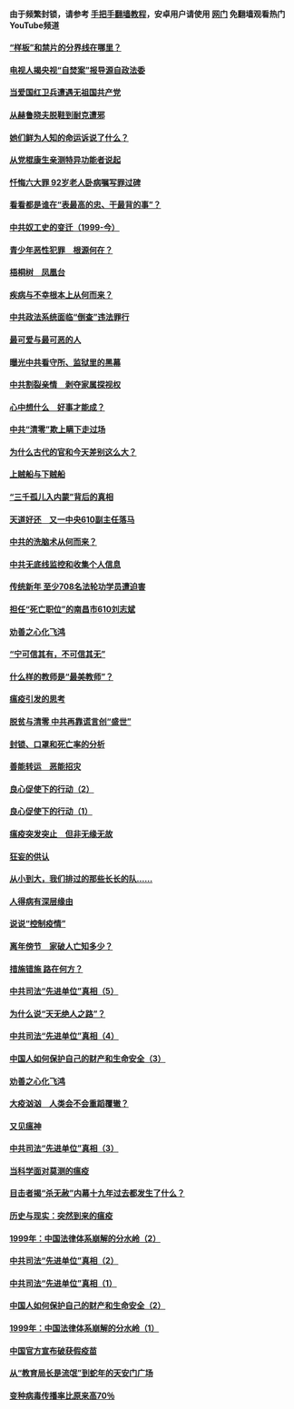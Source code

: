 #### 由于频繁封锁，请参考 [手把手翻墙教程](https://github.com/gfw-breaker/guides/wiki/)，安卓用户请使用 [网门](https://github.com/gfw-breaker/nogfw/blob/master/dl.md?t=04071301) 免翻墙观看热门YouTube频道 

#### [“样板”和禁片的分界线在哪里？](../pages/19/422704.md?t=04071301) 

#### [电视人揭央视“自焚案”报导源自政法委](../pages/19/422770.md?t=04071301) 

#### [当爱国红卫兵遭遇无祖国共产党](../pages/19/422848.md?t=04071301) 

#### [从赫鲁晓夫脱鞋到耐克遭邪](../pages/19/422826.md?t=04071301) 

#### [她们鲜为人知的命运诉说了什么？](../pages/19/422754.md?t=04071301) 

#### [从党棍康生亲测特异功能者说起](../pages/19/422657.md?t=04071301) 

#### [忏悔六大罪 92岁老人卧病嘱写罪过碑](../pages/19/422750.md?t=04071301) 

#### [看看都是谁在“表最高的忠、干最背的事”？](../pages/19/422703.md?t=04071301) 

#### [中共奴工史的变迁（1999-今）](../pages/19/422656.md?t=04071301) 

#### [青少年恶性犯罪　根源何在？](../pages/19/422449.md?t=04071301) 

#### [梧桐树　凤凰台](../pages/19/422442.md?t=04071301) 

#### [疾病与不幸根本上从何而来？](../pages/19/422438.md?t=04071301) 

#### [中共政法系统面临“倒查”违法罪行](../pages/19/422497.md?t=04071301) 

#### [最可爱与最可恶的人](../pages/19/422448.md?t=04071301) 

#### [曝光中共看守所、监狱里的黑幕](../pages/19/422390.md?t=04071301) 

#### [中共割裂亲情　剥夺家属探视权](../pages/19/422364.md?t=04071301) 

#### [心中想什么　好事才能成？](../pages/19/422318.md?t=04071301) 

#### [中共“清零”欺上瞒下走过场](../pages/19/422306.md?t=04071301) 

#### [为什么古代的官和今天差别这么大？](../pages/19/422228.md?t=04071301) 

#### [上贼船与下贼船](../pages/19/422276.md?t=04071301) 

#### [“三千孤儿入内蒙”背后的真相](../pages/19/422229.md?t=04071301) 

#### [天道好还　又一中央610副主任落马](../pages/19/422155.md?t=04071301) 

#### [中共的洗脑术从何而来？](../pages/19/422154.md?t=04071301) 

#### [中共无底线监控和收集个人信息](../pages/19/422039.md?t=04071301) 

#### [传统新年 至少708名法轮功学员遭迫害](../pages/19/421946.md?t=04071301) 

#### [担任“死亡职位”的南昌市610刘志斌](../pages/19/421957.md?t=04071301) 

#### [劝善之心化飞鸿](../pages/19/421164.md?t=04071301) 

#### [“宁可信其有，不可信其无”](../pages/19/421691.md?t=04071301) 

#### [什么样的教师是“最美教师”？](../pages/19/421755.md?t=04071301) 

#### [瘟疫引发的思考](../pages/19/421594.md?t=04071301) 

#### [脱贫与清零 中共再靠谎言创“盛世”](../pages/19/421590.md?t=04071301) 

#### [封锁、口罩和死亡率的分析](../pages/19/421495.md?t=04071301) 

#### [善能转运　恶能招灾](../pages/19/421334.md?t=04071301) 

#### [良心促使下的行动（2）](../pages/19/421361.md?t=04071301) 

#### [良心促使下的行动（1）](../pages/19/421302.md?t=04071301) 

#### [瘟疫突发突止　但非无缘无故](../pages/19/421281.md?t=04071301) 

#### [狂妄的供认](../pages/19/421199.md?t=04071301) 

#### [从小到大，我们排过的那些长长的队……](../pages/19/421243.md?t=04071301) 

#### [人得病有深层缘由](../pages/19/420864.md?t=04071301) 

#### [说说“控制疫情”](../pages/19/420831.md?t=04071301) 

#### [离年傍节　家破人亡知多少？](../pages/19/420563.md?t=04071301) 

#### [措施错施  路在何方？](../pages/19/420076.md?t=04071301) 

#### [中共司法“先进单位”真相（5）](../pages/19/419453.md?t=04071301) 

#### [为什么说“天无绝人之路”？](../pages/19/419618.md?t=04071301) 

#### [中共司法“先进单位”真相（4）](../pages/19/419452.md?t=04071301) 

#### [中国人如何保护自己的财产和生命安全（3）](../pages/19/419405.md?t=04071301) 

#### [劝善之心化飞鸿](../pages/19/418758.md?t=04071301) 

#### [大疫汹汹　人类会不会重蹈覆辙？](../pages/19/419691.md?t=04071301) 

#### [又见瘟神](../pages/19/419225.md?t=04071301) 

#### [中共司法“先进单位”真相（3）](../pages/19/419451.md?t=04071301) 

#### [当科学面对莫测的瘟疫](../pages/19/419625.md?t=04071301) 

#### [目击者揭“杀无赦”内幕十九年过去都发生了什么？](../pages/19/419617.md?t=04071301) 

#### [历史与现实：突然到来的瘟疫](../pages/19/419619.md?t=04071301) 

#### [1999年：中国法律体系崩解的分水岭（2）](../pages/19/419455.md?t=04071301) 

#### [中共司法“先进单位”真相（2）](../pages/19/419450.md?t=04071301) 

#### [中共司法“先进单位”真相（1）](../pages/19/419449.md?t=04071301) 

#### [中国人如何保护自己的财产和生命安全（2）](../pages/19/419404.md?t=04071301) 

#### [1999年：中国法律体系崩解的分水岭（1）](../pages/19/419454.md?t=04071301) 

#### [中国官方宣布破获假疫苗](../pages/19/419504.md?t=04071301) 

#### [从“教育局长是流氓”到蛇年的天安门广场](../pages/19/419470.md?t=04071301) 

#### [变种病毒传播率比原来高70％](../pages/19/419456.md?t=04071301) 

